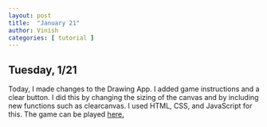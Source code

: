 ```yaml
---
layout: post
title:  "January 21"
author: Vinish
categories: [ tutorial ]
---
```


## Tuesday, 1/21

Today, I made changes to the Drawing App. I added game instructions and a clear button. I did this by changing the sizing of the canvas and by including new functions such as clearcanvas. I used HTML, CSS, and JavaScript for this. The game can be played [here.](https://xiomaraquinonez.github.io/drawing-app-2/)

